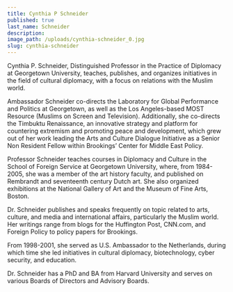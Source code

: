 ```yaml
---
title: Cynthia P Schneider
published: true
last_name: Schneider
description:
image_path: /uploads/cynthia-schneider_0.jpg
slug: cynthia-schneider
---
```



Cynthia P. Schneider, Distinguished Professor in the Practice of Diplomacy at Georgetown University, teaches, publishes, and organizes initiatives in the field of cultural diplomacy, with a focus on relations with the Muslim world.

Ambassador Schneider co-directs the Laboratory for Global Performance and Politics at Georgetown, as well as the Los Angeles-based MOST Resource (Muslims on Screen and Television). Additionally, she co-directs the Timbuktu Renaissance, an innovative strategy and platform for countering extremism and promoting peace and development, which grew out of her work leading the Arts and Culture Dialogue Initiative as a Senior Non Resident Fellow within Brookings’ Center for Middle East Policy.

Professor Schneider teaches courses in Diplomacy and Culture in the School of Foreign Service at Georgetown University, where, from 1984-2005, she was a member of the art history faculty, and published on Rembrandt and seventeenth century Dutch art. She also organized exhibitions at the National Gallery of Art and the Museum of Fine Arts, Boston.

Dr. Schneider publishes and speaks frequently on topic related to arts, culture, and media and international affairs, particularly the Muslim world. Her writings range from blogs for the Huffington Post, CNN.com, and Foreign Policy to policy papers for Brookings.

From 1998-2001, she served as U.S. Ambassador to the Netherlands, during which time she led initiatives in cultural diplomacy, biotechnology, cyber security, and education.

Dr. Schneider has a PhD and BA from Harvard University and serves on various Boards of Directors and Advisory Boards.